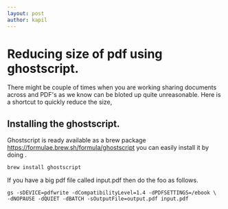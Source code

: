 ```yaml
---
layout: post
author: kapil
---
```

# Reducing size of pdf using ghostscript.

There might be couple of times when you are working sharing documents across and PDF's as we know can be bloted up quite unreasonable. 
Here is a shortcut to quickly reduce the size, 

## Installing the ghostscript. 

  Ghostscript is ready available as a brew package https://formulae.brew.sh/formula/ghostscript 
you can easily install it by doing . 
```
brew install ghostscript
```
If you have a big pdf file called input.pdf then do the foo as follows.
 
```
gs -sDEVICE=pdfwrite -dCompatibilityLevel=1.4 -dPDFSETTINGS=/ebook \
-dNOPAUSE -dQUIET -dBATCH -sOutputFile=output.pdf input.pdf
```
